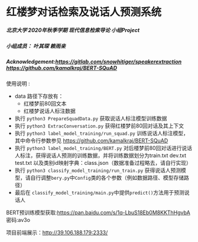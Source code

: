 # 红楼梦对话检索及说话人预测系统

##### 北京大学 2020年秋季学期 现代信息检索导论 小组Project
##### 小组成员： 叶其琛 赖雨亲

##### Acknowledgement:https://gitlab.com/snowhitiger/speakerextraction https://github.com/kamalkraj/BERT-SQuAD

使用说明 : 
* data 路径下存放有：
  * 红楼梦前80回文本
  * 红楼梦说话人标注数据
* 执行 `python3 PrepareSquadData.py` 获取说话人标注模型训练数据
* 执行 `python3 ExtracConversation.py` 获得红楼梦前80回对话及其上下文
* 执行 `python3 label_model_training/run_squad.py` 训练说话人标注模型，其中命令行参数参见 https://github.com/kamalkraj/BERT-SQuAD
* 执行 `python3 label_model_training/BERT.py` 对后楼梦前80回对话进行说话人标注，获得说话人预测的训练数据，并将训练数据划分为train.txt dev.txt test.txt 以及类别id映射字典：class.json（数据准备过程略去，请自行实现）
* 执行 `python3 classify_model_training/run_train.py` 获得说话人预测模型，请自行调整`bery.py`中`Config`类的各个参数（例如数据路径、模型存储路径）
* 最后在 `classify_model_training/main.py`中提供`predict()`方法用于预测说话人

BERT预训练模型获取:https://pan.baidu.com/s/1q-LbuS18Eb0M8KKThHgvbA  密码:av3o

项目前端展示：http://39.106.188.179:2333/ 